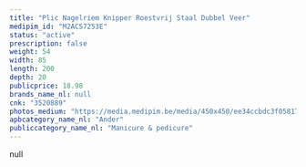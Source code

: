 ```yaml
---
title: "Plic Nagelriem Knipper Roestvrij Staal Dubbel Veer"
medipim_id: "M2AC57253E"
status: "active"
prescription: false
weight: 54
width: 85
length: 200
depth: 20
publicprice: 18.98
brands_name_nl: null
cnk: "3520889"
photos_medium: "https://media.medipim.be/media/450x450/ee34ccbdc3f05817152ada95bfff89e4.jpg"
apbcategory_name_nl: "Ander"
publiccategory_name_nl: "Manicure & pedicure"
---
```

null
